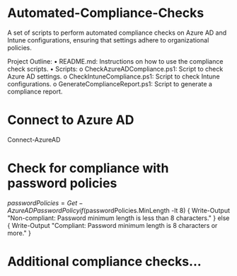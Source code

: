 # Automated-Compliance-Checks
A set of scripts to perform automated compliance checks on Azure AD and Intune configurations, ensuring that settings adhere to organizational policies.


Project Outline:
•	README.md: Instructions on how to use the compliance check scripts.
•	Scripts:
o	CheckAzureADCompliance.ps1: Script to check Azure AD settings.
o	CheckIntuneCompliance.ps1: Script to check Intune configurations.
o	GenerateComplianceReport.ps1: Script to generate a compliance report.

# Connect to Azure AD
Connect-AzureAD

# Check for compliance with password policies
$passwordPolicies = Get-AzureADPasswordPolicy
if ($passwordPolicies.MinLength -lt 8) {
    Write-Output "Non-compliant: Password minimum length is less than 8 characters."
} else {
    Write-Output "Compliant: Password minimum length is 8 characters or more."
}

# Additional compliance checks...
